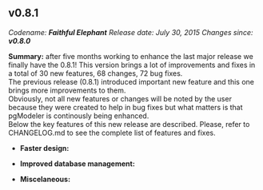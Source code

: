 v0.8.1
------
<em>Codename: <strong>Faithful Elephant</strong></em>
<em>Release date: July 30, 2015</em>
<em>Changes since: <strong>v0.8.0</strong></em><br/>

<strong>Summary:</strong> after five months working to enhance the last major release we finally have the 0.8.1! This version brings a lot of improvements and fixes in a total of 30 new features, 68 changes, 72 bug fixes.<br/>
The previous release (0.8.1) introduced important new feature and this one brings more improvements to them.<br/>
Obviously, not all new features or changes will be noted by the user because they were created to help in bug fixes but what matters is that pgModeler is continously being enhanced.<br/>
Below the key features of this new release are described. Please, refer to CHANGELOG.md to see the complete list of features and fixes.<br/>

* <strong>Faster design:</strong> <br/>

* <strong>Improved database management:</strong> <br/>

* <strong>Miscelaneous:</strong> <br/>
